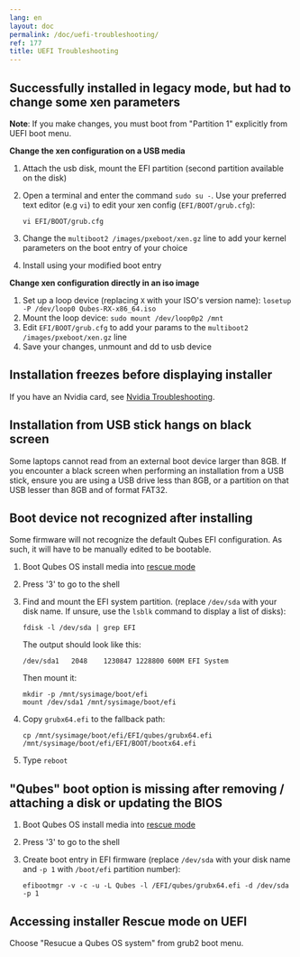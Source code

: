 ```yaml
---
lang: en
layout: doc
permalink: /doc/uefi-troubleshooting/
ref: 177
title: UEFI Troubleshooting
---
```




## Successfully installed in legacy mode, but had to change some xen parameters

**Note**: If you make changes, you must boot from "Partition 1" explicitly from UEFI boot menu.

**Change the xen configuration on a USB media**

01. Attach the usb disk, mount the EFI partition (second partition available on the disk)
02. Open a terminal and enter the command `sudo su -`. Use your preferred text editor (e.g `vi`) to edit your xen config (`EFI/BOOT/grub.cfg`):

    ```
    vi EFI/BOOT/grub.cfg
    ```

03. Change the `multiboot2 /images/pxeboot/xen.gz` line to add your kernel parameters on the boot entry of your choice
04. Install using your modified boot entry

**Change xen configuration directly in an iso image**
01. Set up a loop device (replacing `X` with your ISO's version name): `losetup -P /dev/loop0 Qubes-RX-x86_64.iso`
02. Mount the loop device: `sudo mount /dev/loop0p2 /mnt`
03. Edit `EFI/BOOT/grub.cfg` to add your params to the `multiboot2 /images/pxeboot/xen.gz` line
04. Save your changes, unmount and dd to usb device

## Installation freezes before displaying installer

If you have an Nvidia card, see [Nvidia Troubleshooting](https://github.com/Qubes-Community/Contents/blob/master/docs/troubleshooting/nvidia-troubleshooting.md#disabling-nouveau).


## Installation from USB stick hangs on black screen

Some laptops cannot read from an external boot device larger than 8GB. If you encounter a black screen when performing an installation from a USB stick, ensure you are using a USB drive less than 8GB, or a partition on that USB lesser than 8GB and of format FAT32.

## Boot device not recognized after installing

Some firmware will not recognize the default Qubes EFI configuration.
As such, it will have to be manually edited to be bootable.

1. Boot Qubes OS install media into [rescue mode](/doc/uefi-troubleshooting/#accessing-installer-rescue-mode-on-uefi)

2. Press '3' to go to the shell

3. Find and mount the EFI system partition. (replace `/dev/sda` with your disk name. If unsure, use the `lsblk` command to display a list of disks):
    ```
    fdisk -l /dev/sda | grep EFI
    ```
    The output should look like this:
    ```
    /dev/sda1   2048    1230847 1228800 600M EFI System
    ```
    Then mount it:
    ```
    mkdir -p /mnt/sysimage/boot/efi
    mount /dev/sda1 /mnt/sysimage/boot/efi
    ```
    
4. Copy `grubx64.efi` to the fallback path:
    
    ```
    cp /mnt/sysimage/boot/efi/EFI/qubes/grubx64.efi /mnt/sysimage/boot/efi/EFI/BOOT/bootx64.efi
    ```
    
5. Type `reboot`

## "Qubes" boot option is missing after removing / attaching a disk or updating the BIOS
1. Boot Qubes OS install media into [rescue mode](/doc/uefi-troubleshooting/#accessing-installer-rescue-mode-on-uefi)

2. Press '3' to go to the shell
3. Create boot entry in EFI firmware (replace `/dev/sda` with your disk name and `-p 1` with `/boot/efi` partition number):

    ```
    efibootmgr -v -c -u -L Qubes -l /EFI/qubes/grubx64.efi -d /dev/sda -p 1 
    ```
    
## Accessing installer Rescue mode on UEFI

Choose "Resucue a Qubes OS system" from grub2 boot menu.
